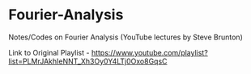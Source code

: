# Fourier-Analysis
Notes/Codes on Fourier Analysis (YouTube lectures by Steve Brunton)

Link to Original Playlist - https://www.youtube.com/playlist?list=PLMrJAkhIeNNT_Xh3Oy0Y4LTj0Oxo8GqsC 


